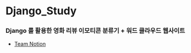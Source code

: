 # Django_Study
### Django 를 활용한 영화 리뷰 이모티콘 분류기 + 워드 클라우드 웹사이트
- [Team Notion](https://www.notion.so/5-10281aba2f2a4a9aab88fe2f291fc2b8)